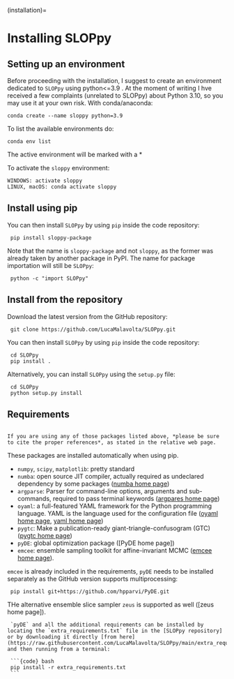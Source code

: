 (installation)=

# Installing SLOPpy

## Setting up an environment

Before proceeding with the installation, I suggest to create an environment dedicated to `SLOPpy` using python\<=3.9 .  At the moment of writing I hve received a few complaints (unrelated to SLOPpy) about Python 3.10, so you may use it at your own risk.
With conda/anaconda:

```{code} bash
conda create --name sloppy python=3.9
```

To list the available environments do:

```{code} bash
conda env list
```

The active environment will be marked with a \*

To activate the `sloppy` environment:

```{code} bash
WINDOWS: activate sloppy
LINUX, macOS: conda activate sloppy
```

## Install using pip

You can then install `SLOPpy` by using `pip` inside the code repository:

```{code} bash
 pip install sloppy-package
```

Note that the name is  `sloppy-package` and not  `sloppy`, as the former was already taken by another package in PyPI. The name for package importation will still be `SLOPpy`:

```{code} bash
 python -c "import SLOPpy"
```

## Install from the repository

Download the latest version from the GitHub repository:

```{code} bash
 git clone https://github.com/LucaMalavolta/SLOPpy.git
```

You can then install `SLOPpy` by using `pip` inside the code repository:

```{code} bash 
 cd SLOPpy
 pip install .
```

Alternatively, you can install `SLOPpy` using the `setup.py` file:

```{code} bash
 cd SLOPpy
 python setup.py install
```

## Requirements

```{admonition} Give people credit for their work

If you are using any of those packages listed above, *please be sure to cite the proper references*, as stated in the relative web page. 
```

These packages are installed automatically when using pip.

- `numpy`, `scipy`, `matplotlib`: pretty standard
- `numba`: open source JIT compiler, actually required as undeclared dependency by some packages ([numba home page])
- `argparse`: Parser for command-line options, arguments and sub-commands, required to pass terminal keywords ([argpares home page])
- `oyaml`: a full-featured YAML framework for the Python programming language.  YAML is the language used for the configuration file ([oyaml home page], [yaml home page])
- `pygtc`: Make a publication-ready giant-triangle-confusogram (GTC) ([pygtc home page])
- `pyDE`: global optimization package ([PyDE home page])
- `emcee`: ensemble sampling toolkit for affine-invariant MCMC ([emcee home page]). 

`emcee` is already included in the requirements, `pyDE` needs to be installed separately as the GitHub version supports multiprocessing: 

```{code} bash
 pip install git+https://github.com/hpparvi/PyDE.git
```

THe alternative ensemble slice sampler `zeus` is supported as well ([zeus home page]).

````{tip}
 `pyDE` and all the additional requirements can be installed by locating the `extra_requirements.txt` file in the [SLOPpy repository] or by downloading it directly [from here](https://raw.githubusercontent.com/LucaMalavolta/SLOPpy/main/extra_requirements.txt) and then running from a terminal:

 ```{code} bash
 pip install -r extra_requirements.txt
 ```

````

[extra_requirements.txt]: https://github.com/LucaMalavolta/SLOPpy/blob/main/extra_requirements.txt

[SLOPpy repository]: https://github.com/LucaMalavolta/SLOPpy

[numba home page]: https://numba.pydata.org/
[pygtc home page]: https://pygtc.readthedocs.io/
[argpares home page]: https://docs.python.org/3/library/argparse.html
[oyaml home page]: https://pypi.org/project/oyaml/
[yaml home page]: https://yaml.org/
[emcee home page]: https://emcee.readthedocs.io/
[h5py home page]: http://docs.h5py.org/
[PyAstronomy home page]: https://pyastronomy.readthedocs.io/
